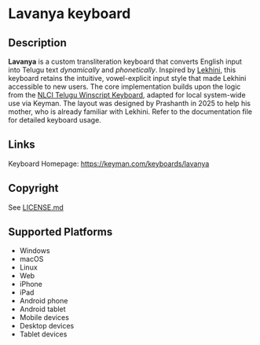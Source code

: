 Lavanya keyboard
==============

Description
-----------
**Lavanya** is a custom transliteration keyboard that converts English input into Telugu text *dynamically* and *phonetically*. Inspired by [Lekhini](https://lekhini.org/), this keyboard retains the intuitive, vowel-explicit input style that made Lekhini accessible to new users. The core implementation builds upon the logic from the [NLCI Telugu Winscript Keyboard](https://keyman.com/keyboards/nlci_telugu_winscript), adapted for local system-wide use via Keyman. The layout was designed by Prashanth in 2025 to help his mother, who is already familiar with Lekhini. Refer to the documentation file for detailed keyboard usage. 

Links
-----
Keyboard Homepage: https://keyman.com/keyboards/lavanya



Copyright
---------
See [LICENSE.md](LICENSE.md)

Supported Platforms
-------------------
 * Windows
 * macOS
 * Linux
 * Web
 * iPhone
 * iPad
 * Android phone
 * Android tablet
 * Mobile devices
 * Desktop devices
 * Tablet devices

